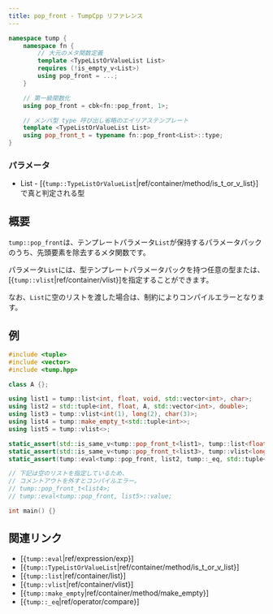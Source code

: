```yaml
---
title: pop_front - TumpCpp リファレンス
---
```


```cpp
namespace tump {
    namespace fn {
        // 大元のメタ関数定義
        template <TypeListOrValueList List>
        requires (!is_empty_v<List>)
        using pop_front = ...;
    }

    // 第一級関数化
    using pop_front = cbk<fn::pop_front, 1>;

    // メンバ型 type 呼び出し省略のエイリアステンプレート
    template <TypeListOrValueList List>
    using pop_front_t = typename fn::pop_front<List>::type;
}
```

### パラメータ

- List - [{`tump::TypeListOrValueList`|ref/container/method/is_t_or_v_list}]で真と判定される型

## 概要

`tump::pop_front`は、テンプレートパラメータ`List`が保持するパラメータパックのうち、先頭要素を除去するメタ関数です。

パラメータ`List`には、型テンプレートパラメータパックを持つ任意の型または、[{`tump::vlist`|ref/container/vlist}]を指定することができます。

なお、`List`に空のリストを渡した場合は、制約によりコンパイルエラーとなります。

## 例

```cpp
#include <tuple>
#include <vector>
#include <tump.hpp>

class A {};

using list1 = tump::list<int, float, void, std::vector<int>, char>;
using list2 = std::tuple<int, float, A, std::vector<int>, double>;
using list3 = tump::vlist<int(1), long(2), char(3)>;
using list4 = tump::make_empty_t<std::tuple<int>>;
using list5 = tump::vlist<>;

static_assert(std::is_same_v<tump::pop_front_t<list1>, tump::list<float, void, std::vector<int>, char>> == true);
static_assert(std::is_same_v<tump::pop_front_t<list3>, tump::vlist<long(2), char(3)>> == true);
static_assert(tump::eval<tump::pop_front, list2, tump::_eq, std::tuple<float, A, std::vector<int>, double>>::value == true);

// 下記は空のリストを指定しているため、
// コメントアウトを外すとコンパイルエラー。
// tump::pop_front_t<list4>;
// tump::eval<tump::pop_front, list5>::value;

int main() {}
```

## 関連リンク

- [{`tump::eval`|ref/expression/exp}]
- [{`tump::TypeListOrValueList`|ref/container/method/is_t_or_v_list}]
- [{`tump::list`|ref/container/list}]
- [{`tump::vlist`|ref/container/vlist}]
- [{`tump::make_empty`|ref/container/method/make_empty}]
- [{`tump::_eq`|ref/operator/compare}]
